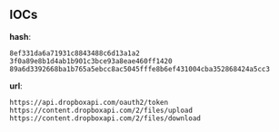 
## IOCs

__hash__:

```text
8ef331da6a71931c8843488c6d13a1a2
3f0a89e8b1d4ab1b901c3bce93a8eae460ff1420
89a6d3392668ba1b765a5ebcc8ac5045fffe8b6ef431004cba352868424a5cc3
```
__url__:

```text
https://api.dropboxapi.com/oauth2/token
https://content.dropboxapi.com/2/files/upload
https://content.dropboxapi.com/2/files/download
```